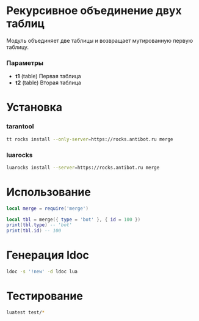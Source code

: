 # Рекурсивное объединение двух таблиц
Модуль объединяет две таблицы и возвращает мутированную первую таблицу.

### Параметры
- **t1** (table) Первая таблица
- **t2** (table) Вторая таблица

# Установка
### tarantool
```bash
tt rocks install --only-server=https://rocks.antibot.ru merge
```
### luarocks
```bash
luarocks install --server=https://rocks.antibot.ru merge
```

# Использование
```lua
local merge = require('merge')

local tbl = merge({ type = 'bot' }, { id = 100 })
print(tbl.type) -- 'bot'
print(tbl.id) -- 100
```

# Генерация ldoc
```bash
ldoc -s '!new' -d ldoc lua
```

# Тестирование
```bash
luatest test/*
```
